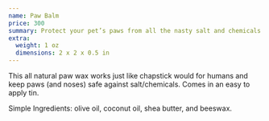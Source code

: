```yaml
---
name: Paw Balm
price: 300
summary: Protect your pet’s paws from all the nasty salt and chemicals put on sidewalks and roads each winter!
extra:
  weight: 1 oz
  dimensions: 2 x 2 x 0.5 in
---
```


This all natural paw wax works just like chapstick would for humans and keep paws (and noses) safe against salt/chemicals. Comes in an easy to apply tin.

Simple Ingredients: olive oil, coconut oil, shea butter, and beeswax.